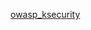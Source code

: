 [owasp_ksecurity](https://github.com/OWASP/www-project-ksecurity/assets/65850554/99178a9a-413e-4627-ad8f-15f882297bf5)

